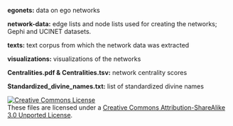 <b>egonets:</b> data on ego networks

<b>network-data:</b> edge lists and node lists used for creating the networks; Gephi and UCINET datasets.

<b>texts:</b> text corpus from which the network data was extracted

<b>visualizations:</b> visualizations of the networks

<b>Centralities.pdf & Centralities.tsv:</b> network centrality scores

<b>Standardized_divine_names.txt:</b> list of standardized divine names




<a rel="license" href="http://creativecommons.org/licenses/by-sa/3.0/"><img alt="Creative Commons License" style="border-width:0" src="https://i.creativecommons.org/l/by-sa/3.0/88x31.png" /></a><br />These files are licensed under a <a rel="license" href="http://creativecommons.org/licenses/by-sa/3.0/">Creative Commons Attribution-ShareAlike 3.0 Unported License</a>.
